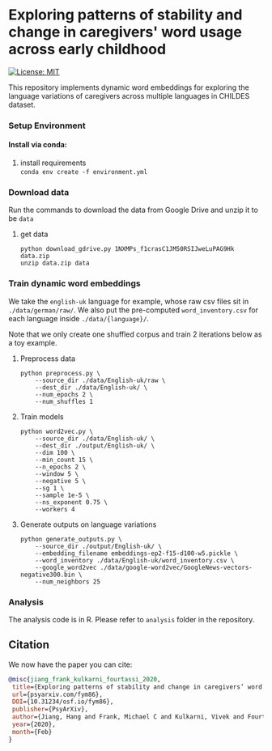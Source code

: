 # Exploring patterns of stability and change in caregivers' word usage across early childhood

[![License: MIT](https://img.shields.io/badge/License-MIT-yellow.svg)](https://opensource.org/licenses/MIT)

This repository implements dynamic word embeddings for exploring the language variations of caregivers across multiple languages in CHILDES dataset. 

### Setup Environment

#### Install via conda:
1. install requirements </br>
   ```conda env create -f environment.yml```

### Download data

Run the commands to download the data from Google Drive and unzip it to be `data`

1. get data </br>
   ```shell
   python download_gdrive.py 1NXMPs_f1crasC1JM50RSIJweLuPAG9Hk data.zip
   unzip data.zip data
   ```

### Train dynamic word embeddings

We take the `english-uk` language for example, whose raw csv files sit in `./data/german/raw/`. We also put the pre-computed `word_inventory.csv` for each language inside `./data/{language}/`. 

Note that we only create one shuffled corpus and train 2 iterations below as a toy example.

1. Preprocess data </br>
   ```shell
   python preprocess.py \
       --source_dir ./data/English-uk/raw \
       --dest_dir ./data/English-uk/ \
       --num_epochs 2 \
       --num_shuffles 1       
   ```

2. Train models </br>
   ```shell
   python word2vec.py \
       --source_dir ./data/English-uk/ \
       --dest_dir ./output/English-uk/ \
       --dim 100 \
       --min_count 15 \
       --n_epochs 2 \
       --window 5 \
       --negative 5 \
       --sg 1 \
       --sample 1e-5 \
       --ns_exponent 0.75 \
       --workers 4
   ```

3. Generate outputs on language variations  </br>
   ```shell
   python generate_outputs.py \
       --source_dir ./output/English-uk/ \
       --embedding_filename embeddings-ep2-f15-d100-w5.pickle \
       --word_inventory ./data/English-uk/word_inventory.csv \
       --google_word2vec ./data/google-word2vec/GoogleNews-vectors-negative300.bin \
       --num_neighbors 25
   ```

### Analysis

The analysis code is in R. Please refer to `analysis` folder in the repository. 


## Citation

We now have the paper you can cite:
```bibtex
@misc{jiang_frank_kulkarni_fourtassi_2020,
 title={Exploring patterns of stability and change in caregivers’ word usage across early childhood},
 url={psyarxiv.com/fym86},
 DOI={10.31234/osf.io/fym86},
 publisher={PsyArXiv},
 author={Jiang, Hang and Frank, Michael C and Kulkarni, Vivek and Fourtassi, Abdellah},
 year={2020},
 month={Feb}
}
```
